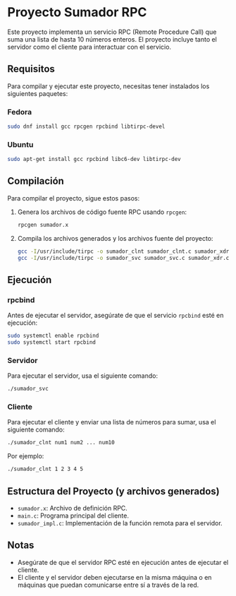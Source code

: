 # Proyecto Sumador RPC

Este proyecto implementa un servicio RPC (Remote Procedure Call) que suma una lista de hasta 10 números enteros. El proyecto incluye tanto el servidor como el cliente para interactuar con el servicio.

## Requisitos

Para compilar y ejecutar este proyecto, necesitas tener instalados los siguientes paquetes:

### Fedora

```sh
sudo dnf install gcc rpcgen rpcbind libtirpc-devel
```

### Ubuntu

```sh
sudo apt-get install gcc rpcbind libc6-dev libtirpc-dev
```

## Compilación

Para compilar el proyecto, sigue estos pasos:

1. Genera los archivos de código fuente RPC usando `rpcgen`:

   ```sh
   rpcgen sumador.x
   ```

2. Compila los archivos generados y los archivos fuente del proyecto:

   ```sh
   gcc -I/usr/include/tirpc -o sumador_clnt sumador_clnt.c sumador_xdr.c main.c -ltirpc
   gcc -I/usr/include/tirpc -o sumador_svc sumador_svc.c sumador_xdr.c sumador_impl.c -ltirpc
   ```

## Ejecución

### rpcbind

Antes de ejecutar el servidor, asegúrate de que el servicio `rpcbind` esté en ejecución:

```sh
sudo systemctl enable rpcbind
sudo systemctl start rpcbind
```

### Servidor

Para ejecutar el servidor, usa el siguiente comando:

```sh
./sumador_svc
```

### Cliente

Para ejecutar el cliente y enviar una lista de números para sumar, usa el siguiente comando:

```sh
./sumador_clnt num1 num2 ... num10
```

Por ejemplo:

```sh
./sumador_clnt 1 2 3 4 5
```

## Estructura del Proyecto (y archivos generados)

- `sumador.x`: Archivo de definición RPC.
- `main.c`: Programa principal del cliente.
- `sumador_impl.c`: Implementación de la función remota para el servidor.

## Notas

- Asegúrate de que el servidor RPC esté en ejecución antes de ejecutar el cliente.
- El cliente y el servidor deben ejecutarse en la misma máquina o en máquinas que puedan comunicarse entre sí a través de la red.
